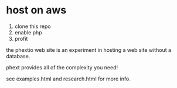 # host on aws
1. clone this repo
2. enable php
3. profit

the phextio web site is an experiment in hosting a web site without a database.

phext provides all of the complexity you need!

see examples.html and research.html for more info.
